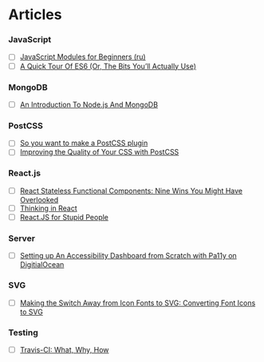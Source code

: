 # Articles

### JavaScript

- [ ] [JavaScript Modules for Beginners (ru)](http://webtackles.ru/javascript/js-modules-beginners-guide/)
- [ ] [A Quick Tour Of ES6 (Or, The Bits You’ll Actually Use)](http://jamesknelson.com/es6-the-bits-youll-actually-use/)

### MongoDB

- [ ] [An Introduction To Node.js And MongoDB](https://www.smashingmagazine.com/2014/05/detailed-introduction-nodejs-mongodb/)

### PostCSS

- [ ] [So you want to make a PostCSS plugin](https://css-tricks.com/want-make-postcss-plugin/)
- [ ] [Improving the Quality of Your CSS with PostCSS](http://www.sitepoint.com/improving-the-quality-of-your-css-with-postcss/)

### React.js

- [ ] [React Stateless Functional Components: Nine Wins You Might Have Overlooked](https://medium.com/@housecor/react-stateless-functional-components-nine-wins-you-might-have-overlooked-997b0d933dbc#.irdmtvjz4)
- [ ] [Thinking in React](https://facebook.github.io/react/docs/thinking-in-react.html)
- [ ] [React.JS for Stupid People](http://blog.andrewray.me/reactjs-for-stupid-people/)

### Server

- [ ] [Setting up An Accessibility Dashboard from Scratch with Pa11y on DigitialOcean](http://una.im/pa11y-dash/)

### SVG

- [ ] [Making the Switch Away from Icon Fonts to SVG: Converting Font Icons to SVG](https://sarasoueidan.com/blog/icon-fonts-to-svg/)

### Testing

- [ ] [Travis-CI: What, Why, How](http://code.tutsplus.com/tutorials/travis-ci-what-why-how--net-34771)

